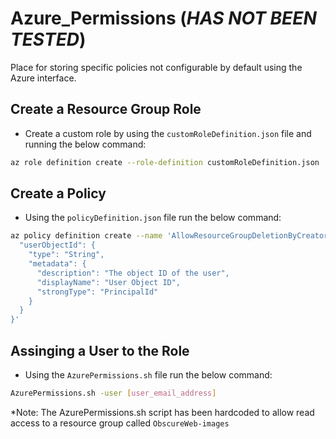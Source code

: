 # Azure_Permissions (*HAS NOT BEEN TESTED*)
Place for storing specific policies not configurable by default using the Azure interface. 

## Create a Resource Group Role
- Create a custom role by using the `customRoleDefinition.json` file and running the below command:
```bash
az role definition create --role-definition customRoleDefinition.json
```

## Create a Policy
- Using the `policyDefinition.json` file run the below command:
```bash
az policy definition create --name 'AllowResourceGroupDeletionByCreator' --rules 'policyDefinition.json' --params '{
  "userObjectId": {
    "type": "String",
    "metadata": {
      "description": "The object ID of the user",
      "displayName": "User Object ID",
      "strongType": "PrincipalId"
    }
  }
}'
```

## Assinging a User to the Role
- Using the `AzurePermissions.sh` file run the below command:
```bash
AzurePermissions.sh -user [user_email_address]
```

*Note: The AzurePermissions.sh script has been hardcoded to allow read access to a resource group called `ObscureWeb-images` 